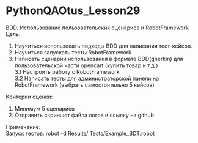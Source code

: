 # PythonQAOtus_Lesson29

BDD. Использование пользовательских сценариев и RobotFramework \
Цель: 
1. Научиться использовать подходы BDD для написания тест-кейсов. 
2. Научиться запускать тесты RobotFramework
3. Написать сценарии использования в формате BDD(gherkin) для пользовательской части opencart (купить товар и т.д.) \
3.1 Настроить работу с RobotFramework \
3.2 Написать тесты для администраторской панели на RobotFramework (выбрать самостоятельно 5 кейсов)

Критерии оценки: 
1. Минимум 5 сценариев
2. Отправить скриншот файла логов и ссылку на github

Примечание: \
Запуск тестов: robot -d Results/ Tests/Example_BDT.robot

